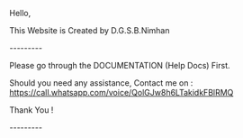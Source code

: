 Hello,

This Website is Created by D.G.S.B.Nimhan

*---------*

Please go through the DOCUMENTATION (Help Docs) First.

Should you need any assistance, Contact me on : https://call.whatsapp.com/voice/QolGJw8h6LTakidkFBlRMQ

Thank You !

*---------*

